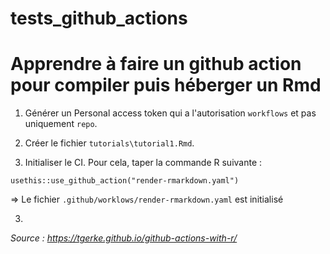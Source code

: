 # tests_github_actions

# Apprendre à faire un github action pour compiler puis héberger un Rmd

1. Générer un Personal access token qui a l'autorisation `workflows` et pas uniquement `repo`. 

2. Créer le fichier `tutorials\tutorial1.Rmd`. 

3. Initialiser le CI. Pour cela, taper la commande R suivante : 

```
usethis::use_github_action("render-rmarkdown.yaml")
```

=> Le fichier `.github/worklows/render-rmarkdown.yaml`  est initialisé

3. 


*Source : https://tgerke.github.io/github-actions-with-r/*

